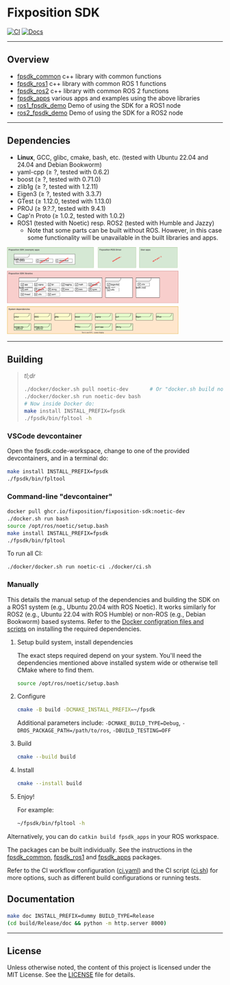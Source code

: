 # Fixposition SDK

[![CI](https://github.com/fixposition/fixposition_utility/actions/workflows/ci.yml/badge.svg)](https://github.com/fixposition/fixposition_utility/actions/workflows/ci.yml)
[![Docs](https://img.shields.io/badge/Documentation-781808)](https://fixposition.github.io/fixposition_utility/fixposition-sdk-docs)

---
## Overview

- [fpsdk_common](../fpsdk_common/README.md) c++ library with common functions
- [fpsdk_ros1](../fpsdk_ros1/README.md) c++ library with common ROS 1 functions
- [fpsdk_ros2](../fpsdk_ros2/README.md) c++ library with common ROS 2 functions
- [fpsdk_apps](../fpsdk_apps/README.md) various apps and examples using the above libraries
- [ros1_fpsdk_demo](../ros1_fpsdk_demo/README.md) Demo of using the SDK for a ROS1 node
- [ros2_fpsdk_demo](../ros2_fpsdk_demo/README.md) Demo of using the SDK for a ROS2 node

---
## Dependencies

- **Linux**, GCC, glibc, cmake, bash, etc. (tested with Ubuntu 22.04 and 24.04 and Debian Bookworm)
- yaml-cpp        (≥ ?,      tested with 0.6.2)
- boost           (≥ ?,      tested with 0.71.0)
- zlib1g          (≥ ?,      tested with 1.2.11)
- Eigen3          (≥ ?,      tested with 3.3.7)
- GTest           (≥ 1.12.0, tested with 1.13.0)
- PROJ            (≥ 9.?.?,  tested with 9.4.1)
- Cap'n Proto     (≥ 1.0.2,  tested with 1.0.2)
- ROS1 (tested with Noetic) resp. ROS2 (tested with Humble and Jazzy)
    - Note that some parts can be built without ROS. However, in this case some functionality will be unavailable
      in the built libraries and apps.

<img src="fpsdk-overview.drawio.svg" width="400">


---
## Building

> *tl;dr*
> ```sh
> ./docker/docker.sh pull noetic-dev       # Or "docker.sh build noetic-dev" to build it locally
> ./docker/docker.sh run noetic-dev bash
> # Now inside Docker do:
> make install INSTALL_PREFIX=fpsdk
> ./fpsdk/bin/fpltool -h
> ```

### VSCode devcontainer

Open the fpsdk.code-workspace, change to one of the provided devcontainers, and in a terminal do:

```sh
make install INSTALL_PREFIX=fpsdk
./fpsdk/bin/fpltool
```

### Command-line "devcontainer"

```sh
docker pull ghcr.io/fixposition/fixposition-sdk:noetic-dev
./docker.sh run bash
source /opt/ros/noetic/setup.bash
make install INSTALL_PREFIX=fpsdk
./fpsdk/bin/fpltool
```

To run all CI:

```sh
./docker/docker.sh run noetic-ci ./docker/ci.sh
```

### Manually

This details the manual setup of the dependencies and building the SDK on a ROS1 system (e.g., Ubuntu 20.04 with ROS
Noetic). It works similarly for ROS2 (e.g., Ubuntu 22.04 with ROS Humble) or non-ROS (e.g., Debian Bookworm) based
systems. Refer to the [Docker configration files and scripts](./docker) on installing the required dependencies.


1. Setup build system, install dependencies

    The exact steps required depend on your system. You'll need the dependencies mentioned above installed system wide
    or otherwise tell CMake where to find them.

    ```sh
    source /opt/ros/noetic/setup.bash
    ```

3. Configure

    ```sh
    cmake -B build -DCMAKE_INSTALL_PREFIX=~/fpsdk
    ```

    Additional parameters include: `-DCMAKE_BUILD_TYPE=Debug`, `-DROS_PACKAGE_PATH=/path/to/ros`, `-DBUILD_TESTING=OFF`

4. Build

    ```sh
    cmake --build build
    ```

5. Install

    ```sh
    cmake --install build
    ```

6. Enjoy!

    For example:

    ```sh
    ~/fpsdk/bin/fpltool -h
    ```

Alternatively, you can do `catkin build fpsdk_apps` in your ROS workspace.

The packages can be built individually. See the instructions in the [fpsdk_common](fpsdk_common/README.md),
[fpsdk_ros1](fpsdk_ros1/README.md) and [fpsdk_apps](fpsdk_apps/README.md) packages.

Refer to the CI workflow configuration ([ci.yaml](./.github/workflows/ci.yml)) and the CI script
([ci.sh](./docker/ci.sh)) for more options, such as different build configurations or running tests.


## Documentation

```sh
make doc INSTALL_PREFIX=dummy BUILD_TYPE=Release
(cd build/Release/doc && python -m http.server 8000)
```



---
## License

Unless otherwise noted, the content of this project is licensed under the MIT License.
See the [LICENSE](LICENSE) file for details.

